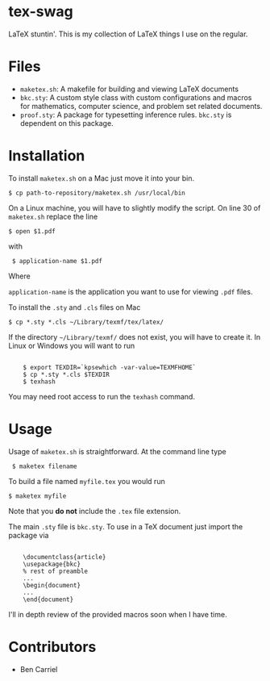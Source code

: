 tex-swag
========

LaTeX stuntin'. This is my collection of LaTeX things I use on the
regular.

Files
=====

* <code>maketex.sh</code>: A makefile for building and viewing LaTeX
  documents
* <code>bkc.sty</code>: A custom style class with custom
  configurations and macros for mathematics, computer science, and
  problem set related documents.
* <code>proof.sty</code>: A package for typesetting inference
  rules. <code>bkc.sty</code> is dependent on this package.

Installation
============

To install <code>maketex.sh</code> on a Mac just move it into your
bin.  <pre><code>$ cp path-to-repository/maketex.sh /usr/local/bin
</code></pre> On a Linux machine, you will have to slightly modify the
script. On line 30 of <code>maketex.sh</code> replace the line
<pre><code>$ open $1.pdf</code></pre> with
<pre><code> $ application-name $1.pdf</code></pre> Where
<code>application-name</code> is the application you want to use for viewing
<code>.pdf</code> files.

To install the <code>.sty</code> and <code>.cls</code> files on Mac
<pre><code>$ cp *.sty *.cls ~/Library/texmf/tex/latex/ </code></pre>
If the directory <code>~/Library/texmf/</code> does not exist, you
will have to create it. In Linux or Windows you will want to run
<pre><code>
    $ export TEXDIR=`kpsewhich -var-value=TEXMFHOME`
    $ cp *.sty *.cls $TEXDIR
    $ texhash
</code></pre>
You may need root access to run the <code>texhash</code> command.

# Usage

Usage of <code>maketex.sh</code> is straightforward. At the command
line type <pre><code> $ maketex filename </code></pre> To build a
file named <code>myfile.tex</code> you would run
<pre><code>$ maketex myfile</code></pre>
Note that you **do not** include the <code>.tex</code> file extension.

The main <code>.sty</code> file is <code>bkc.sty</code>. To use in a
TeX document just import the package via
<pre><code>
    \documentclass{article}
    \usepackage{bkc}
    % rest of preamble
    ...
    \begin{document}
    ...
    \end{document}
</code></pre>
I'll in depth review of the provided macros soon when I have time.

Contributors
============
* Ben Carriel
